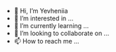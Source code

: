 - 👋 Hi, I’m Yevheniia
- 👀 I’m interested in ...
- 🌱 I’m currently learning ...
- 💞️ I’m looking to collaborate on ...
- 📫 How to reach me ...

<!---
mstmustisnt/mstmustisnt is a ✨ special ✨ repository because its `README.md` (this file) appears on your GitHub profile.
You can click the Preview link to take a look at your changes.
--->
